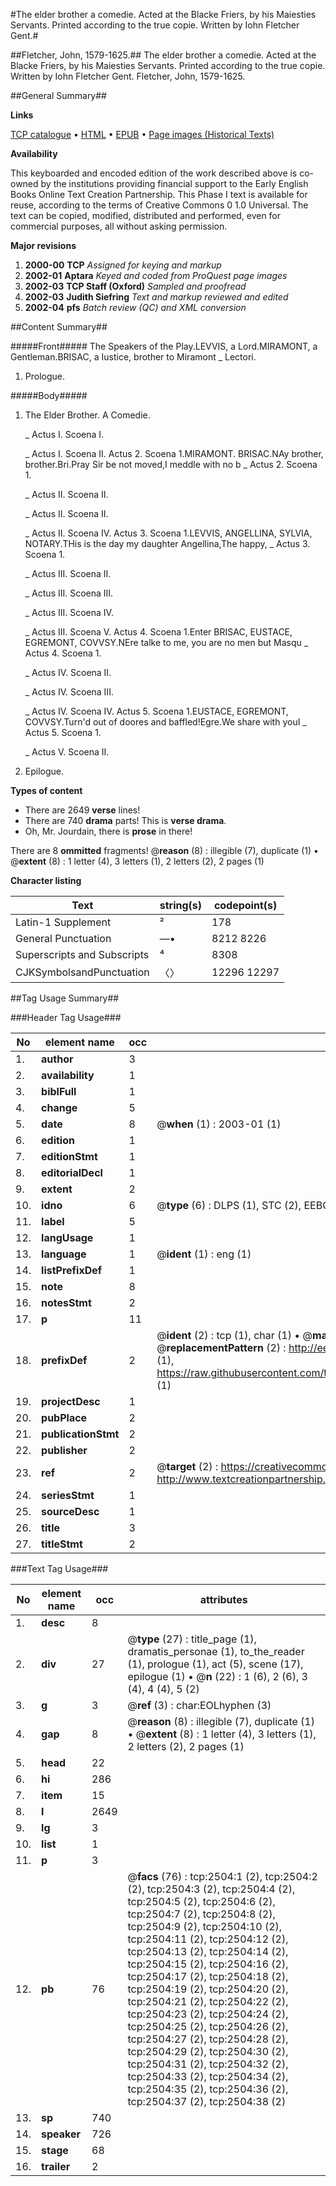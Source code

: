 #The elder brother a comedie. Acted at the Blacke Friers, by his Maiesties Servants. Printed according to the true copie. Written by Iohn Fletcher Gent.#

##Fletcher, John, 1579-1625.##
The elder brother a comedie. Acted at the Blacke Friers, by his Maiesties Servants. Printed according to the true copie. Written by Iohn Fletcher Gent.
Fletcher, John, 1579-1625.

##General Summary##

**Links**

[TCP catalogue](http://www.ota.ox.ac.uk/tcp/)  • 
[HTML](http://tei.it.ox.ac.uk/tcp/Texts-HTML/free/A00/A00960.html)  • 
[EPUB](http://tei.it.ox.ac.uk/tcp/Texts-EPUB/free/A00/A00960.epub) • 
[Page images (Historical Texts)](https://data.historicaltexts.jisc.ac.uk/view?pubId=eebo-99838141e&pageId=eebo-99838141e-2504-1)

**Availability**

This keyboarded and encoded edition of the
	       work described above is co-owned by the institutions
	       providing financial support to the Early English Books
	       Online Text Creation Partnership. This Phase I text is
	       available for reuse, according to the terms of Creative
	       Commons 0 1.0 Universal. The text can be copied,
	       modified, distributed and performed, even for
	       commercial purposes, all without asking permission.

**Major revisions**

1. __2000-00__ __TCP__ *Assigned for keying and markup*
1. __2002-01__ __Aptara__ *Keyed and coded from ProQuest page images*
1. __2002-03__ __TCP Staff (Oxford)__ *Sampled and proofread*
1. __2002-03__ __Judith Siefring__ *Text and markup reviewed and edited*
1. __2002-04__ __pfs__ *Batch review (QC) and XML conversion*

##Content Summary##

#####Front#####
The Speakers of the Play.LEVVIS, a Lord.MIRAMONT, a Gentleman.BRISAC, a Iustice, brother to Miramont
    _ Lectori.

1. Prologue.

#####Body#####

1. The Elder Brother.
A Comedie.

    _ Actus I. Scoena I.

    _ Actus I. Scoena II.
Actus 2. Scoena 1.MIRAMONT. BRISAC.NAy brother, brother.Bri.Pray Sir be not moved,I meddle with no b
    _ Actus 2. Scoena 1.

    _ Actus II. Scoena II.

    _ Actus II. Scoena II.

    _ Actus II. Scoena IV.
Actus 3. Scoena 1.LEVVIS, ANGELLINA, SYLVIA, NOTARY.THis is the day my daughter Angellina,The happy,
    _ Actus 3. Scoena 1.

    _ Actus III. Scoena II.

    _ Actus III. Scoena III.

    _ Actus III. Scoena IV.

    _ Actus III. Scoena V.
Actus 4. Scoena 1.Enter BRISAC, EUSTACE, EGREMONT,
COVVSY.NEre talke to me, you are no men but Masqu
    _ Actus 4. Scoena 1.

    _ Actus IV. Scoena II.

    _ Actus IV. Scoena III.

    _ Actus IV. Scoena IV.
Actus 5. Scoena 1.EUSTACE, EGREMONT, COVVSY.Turn'd out of doores and baffled!Egre.We share with youI
    _ Actus 5. Scoena 1.

    _ Actus V. Scoena II.

1. Epilogue.

**Types of content**

  * There are 2649 **verse** lines!
  * There are 740 **drama** parts! This is **verse drama**.
  * Oh, Mr. Jourdain, there is **prose** in there!

There are 8 **ommitted** fragments! 
 @__reason__ (8) : illegible (7), duplicate (1)  •  @__extent__ (8) : 1 letter (4), 3 letters (1), 2 letters (2), 2 pages (1)

**Character listing**


|Text|string(s)|codepoint(s)|
|---|---|---|
|Latin-1 Supplement|²|178|
|General Punctuation|—•|8212 8226|
|Superscripts             and Subscripts|⁴|8308|
|CJKSymbolsandPunctuation|〈〉|12296 12297|

##Tag Usage Summary##

###Header Tag Usage###

|No|element name|occ|attributes|
|---|---|---|---|
|1.|__author__|3||
|2.|__availability__|1||
|3.|__biblFull__|1||
|4.|__change__|5||
|5.|__date__|8| @__when__ (1) : 2003-01 (1)|
|6.|__edition__|1||
|7.|__editionStmt__|1||
|8.|__editorialDecl__|1||
|9.|__extent__|2||
|10.|__idno__|6| @__type__ (6) : DLPS (1), STC (2), EEBO-CITATION (1), PROQUEST (1), VID (1)|
|11.|__label__|5||
|12.|__langUsage__|1||
|13.|__language__|1| @__ident__ (1) : eng (1)|
|14.|__listPrefixDef__|1||
|15.|__note__|8||
|16.|__notesStmt__|2||
|17.|__p__|11||
|18.|__prefixDef__|2| @__ident__ (2) : tcp (1), char (1)  •  @__matchPattern__ (2) : ([0-9\-]+):([0-9IVX]+) (1), (.+) (1)  •  @__replacementPattern__ (2) : http://eebo.chadwyck.com/downloadtiff?vid=$1&page=$2 (1), https://raw.githubusercontent.com/textcreationpartnership/Texts/master/tcpchars.xml#$1 (1)|
|19.|__projectDesc__|1||
|20.|__pubPlace__|2||
|21.|__publicationStmt__|2||
|22.|__publisher__|2||
|23.|__ref__|2| @__target__ (2) : https://creativecommons.org/publicdomain/zero/1.0/ (1), http://www.textcreationpartnership.org/docs/. (1)|
|24.|__seriesStmt__|1||
|25.|__sourceDesc__|1||
|26.|__title__|3||
|27.|__titleStmt__|2||


###Text Tag Usage###

|No|element name|occ|attributes|
|---|---|---|---|
|1.|__desc__|8||
|2.|__div__|27| @__type__ (27) : title_page (1), dramatis_personae (1), to_the_reader (1), prologue (1), act (5), scene (17), epilogue (1)  •  @__n__ (22) : 1 (6), 2 (6), 3 (4), 4 (4), 5 (2)|
|3.|__g__|3| @__ref__ (3) : char:EOLhyphen (3)|
|4.|__gap__|8| @__reason__ (8) : illegible (7), duplicate (1)  •  @__extent__ (8) : 1 letter (4), 3 letters (1), 2 letters (2), 2 pages (1)|
|5.|__head__|22||
|6.|__hi__|286||
|7.|__item__|15||
|8.|__l__|2649||
|9.|__lg__|3||
|10.|__list__|1||
|11.|__p__|3||
|12.|__pb__|76| @__facs__ (76) : tcp:2504:1 (2), tcp:2504:2 (2), tcp:2504:3 (2), tcp:2504:4 (2), tcp:2504:5 (2), tcp:2504:6 (2), tcp:2504:7 (2), tcp:2504:8 (2), tcp:2504:9 (2), tcp:2504:10 (2), tcp:2504:11 (2), tcp:2504:12 (2), tcp:2504:13 (2), tcp:2504:14 (2), tcp:2504:15 (2), tcp:2504:16 (2), tcp:2504:17 (2), tcp:2504:18 (2), tcp:2504:19 (2), tcp:2504:20 (2), tcp:2504:21 (2), tcp:2504:22 (2), tcp:2504:23 (2), tcp:2504:24 (2), tcp:2504:25 (2), tcp:2504:26 (2), tcp:2504:27 (2), tcp:2504:28 (2), tcp:2504:29 (2), tcp:2504:30 (2), tcp:2504:31 (2), tcp:2504:32 (2), tcp:2504:33 (2), tcp:2504:34 (2), tcp:2504:35 (2), tcp:2504:36 (2), tcp:2504:37 (2), tcp:2504:38 (2)|
|13.|__sp__|740||
|14.|__speaker__|726||
|15.|__stage__|68||
|16.|__trailer__|2||
